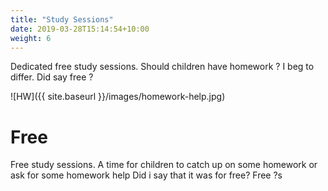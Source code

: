 ```yaml
---
title: "Study Sessions"
date: 2019-03-28T15:14:54+10:00
weight: 6
---
```


Dedicated free study sessions. Should children have homework ? I beg to differ. Did  say free ? 

![HW]({{ site.baseurl }}/images/homework-help.jpg)

# Free

Free study sessions. A time for children to catch up on some homework or ask for some homework help Did i say that it was for free? Free ?s
